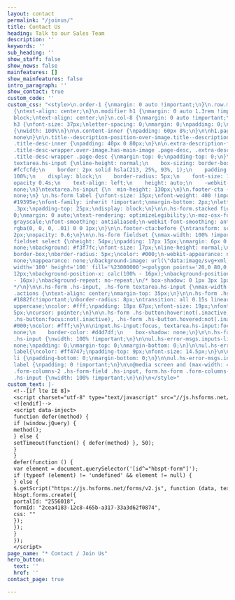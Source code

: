 ```yaml
---
layout: contact
permalink: "/joinus/"
title: Contact Us
heading: Talk to our Sales Team
description: ''
keywords: ''
sub_heading: ''
show_staff: false
show_news: false
mainfeatures: []
show_mainfeatures: false
intro_paragraph: ''
show_contact: true
custom_code: ''
custom_css: "<style>\n.order-1 {\nmargin: 0 auto !important;\n}\n.row.mx-auto, .modify
  {\ntext-align: center;\n}\n.modifier h1 {\nmargin: 0 auto 1.3rem !important;\ndisplay:
  block;\ntext-align: center;\n}\n.col-8 {\nmargin: 0 auto !important;\n}\n.modifier
  h3 {\nfont-size: 37px;\nletter-spacing: 0;\nmargin: 0;\npadding: 0;\n}\n\niframe
  {\nwidth: 100%\n}\n\n.content-inner {\npadding: 60px 8%;\n}\n\nh1.page-title {\ndisplay:
  none\n}\n\n.title--description-position-over-image.title--description-alignment-center
  .title-desc-inner {\npadding: 40px 0 80px;\n}\n\n.extra-description-formatting.title-background
  .title-desc-wrapper.over-image.has-main-image .page-desc, .extra-description-formatting.title-background:not(.collection-type-index)
  .title-desc-wrapper .page-desc {\nmargin-top: 0;\npadding-top: 0;\n}\n\ninput.hs-input,
  textarea.hs-input {\nline-height: normal;\n    box-sizing: border-box;\n    background:
  #fcfcfd;\n    border: 2px solid hsla(213, 25%, 93%, 1);\n    padding: 15px;\n    width:
  100%;\n    display: block;\n    border-radius: 5px;\n    font-size: 18px;\n    transition:
  opacity 0.4s;\n    text-align: left;\n    height: auto;\n    -webkit-appearance:
  none;\n}\ntextarea.hs-input {\n  min-height: 130px;\n}\n.footer-cta {\ndisplay:
  none;\n} \n.hs-form label {\nfont-size: 15px;\nfont-weight: 400 !important;\ncolor:
  #19395e;\nfont-family: inherit !important;\nmargin-bottom: 2px;\nletter-spacing:
  .3px;\npadding-top: 25px;\ndisplay: block;\n}\n\n.hs-form.stacked fieldset {\npadding:
  0;\nmargin: 0 auto;\ntext-rendering: optimizeLegibility;\n-moz-osx-font-smoothing:
  grayscale;\nfont-smoothing: antialiased;\n-webkit-font-smoothing: antialiased;\ntext-shadow:
  rgba(0, 0, 0, .01) 0 0 1px;\n}\n\n.footer-cta:before {\ntransform: scaleY(-1);\ntop:
  2px;\nopacity: 0.6;\n}\n\n.hs-form fieldset {\nmax-width: 100% !important;\n}\n\n.hs-form
  fieldset select {\nheight: 54px;\npadding: 17px 15px;\nmargin: 6px 0 0;\nborder:
  none;\nbackground: #f3f7fc;\nfont-size: 17px;\nline-height: normal;\nbox-sizing:
  border-box;\nborder-radius: 5px;\ncolor: #000;\n-webkit-appearance: none;\n-moz-appearance:
  none;\nappearance: none;\nbackground-image: url(\"data:image/svg+xml;utf8,<svg xmlns='http://www.w3.org/2000/svg'
  width='100' height='100' fill='%23000000'><polygon points='20,0 80,0 50,52'/></svg>\");\nbackground-size:
  12px;\nbackground-position-x: calc(100% - 16px);\nbackground-position-y: calc(100%
  - 16px);\nbackground-repeat: no-repeat;\n/* box-shadow: 0 1px 3px 1px rgba(160,161,188,.14);
  */\n}\n\n.hs-form .hs-input, .hs-form textarea.hs-input {\nmax-width: auto !important;\n}\n\n.hs-form.stacked
  .actions {\ntext-align: center;\nmargin-top: 35px;\n}\n\n.hs-form .hs-button {\nbackground-color:
  #1882fc!important;\nborder-radius: 8px;\ntransition: all 0.15s linear;\ntext-transform:
  uppercase;\ncolor: #fff;\npadding: 18px 67px;\nfont-size: 19px;\nfont-weight: 700;\nletter-spacing:
  5px;\ncursor: pointer;\n}\n\n.hs-form .hs-button:hover:not(.inactive), .hs-form
  .hs-button:focus:not(.inactive), .hs-form .hs-button.hovered:not(.inactive) {\nbackground:
  #000;\ncolor: #fff;\n}\n\ninput.hs-input:focus, textarea.hs-input:focus {\noutline:
  none;\n    border-color: #d4d7df;\n    box-shadow: none;\n}\n\n.hs-form fieldset.form-columns-1
  .hs-input {\nwidth: 100% !important;\n}\n\nul.hs-error-msgs.inputs-list {\nlist-style:
  none;\npadding: 0;\nmargin-top: 0;\nmargin-bottom: 0;\n}\n\nul.hs-error-msgs.inputs-list
  label{\ncolor: #ff4747;\npadding-top: 9px;\nfont-size: 14.5px;\n}\n\nul.hs-error-msgs.inputs-list
  li {\npadding-bottom: 0;\nmargin-bottom: 0;\n}\n\nul.hs-error-msgs.inputs-list .hs-form
  label {\npadding: 0 !important;\n}\n\n@media screen and (max-width: 480px) {\nform.hs-form
  .form-columns-2 .hs-form-field .hs-input, form.hs-form .form-columns-3 .hs-form-field
  .hs-input {\nwidth: 100% !important;\n}\n}\n</style>"
custom_text: |-
  <!--[if lte IE 8]>
  <script charset="utf-8" type="text/javascript" src="//js.hsforms.net/forms/v2-legacy.js"></script>
  <![endif]-->
  <script data-inject>
  function defer(method) {
  if (window.jQuery) {
  method();
  } else {
  setTimeout(function() { defer(method) }, 50);
  }
  }
  defer(function () {
  var element = document.querySelector('[id^="hbspt-form"]');
  if (typeof (element) != 'undefined' && element != null) {
  } else {
  $.getScript("https://js.hsforms.net/forms/v2.js", function (data, textStatus, jqxhr) {
  hbspt.forms.create({
  portalId: "2556018",
  formId: "2cea4183-12c8-465b-a317-33a3d62f0874",
  css: ""
  });
  });
  }
  });
  </script>
page_name: "* Contact / Join Us"
hero_button:
  text: ''
  href: ''
contact_page: true

---
```

